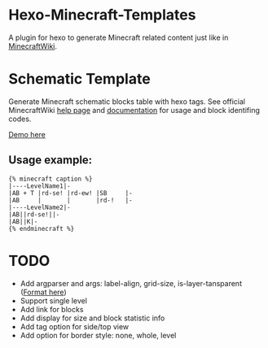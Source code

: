 # Hexo-Minecraft-Templates
A plugin for hexo to generate Minecraft related content just like in [MinecraftWiki](https://minecraft.gamepedia.com/).

# Schematic Template
Generate Minecraft schematic blocks table with hexo tags. See official MinecraftWiki [help page](https://minecraft.gamepedia.com/Help:Schematic) and [documentation](https://minecraft.gamepedia.com/Template:Schematic) for usage and block identifing codes.

[Demo here](http://jacobz.top/2017-08/MCTowerWheat/)

## Usage example:
```
{% minecraft caption %}
|----LevelName1|-
|AB + T |rd-se! |rd-ew! |SB     |-
|AB     |       |       |rd-!   |-
|----LevelName2|-
|AB||rd-se!||-
|AB||K|-
{% endminecraft %}
```

# TODO
- Add argparser and args: label-align, grid-size, is-layer-tansparent ([Format here](https://hexo.io/zh-cn/docs/tag-plugins.html))
- Support single level
- Add link for blocks
- Add display for size and block statistic info
- Add tag option for side/top view
- Add option for border style: none, whole, level
